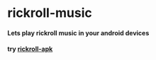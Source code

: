 # rickroll-music

#### Lets play rickroll music in your android devices 

#### try [rickroll-apk](https://github.com/ranaaditya/rickroll-music/blob/main/apk/app-debug.apk)
